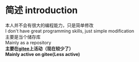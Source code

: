 # 简述 introduction
本人并不会有很大的编程能力，只是简单修改<br/>I don't have great programming skills, just simple modification<br/>主要是当个储存库<br/>Mainly as a repository<br/>**主要在[gitee](https://gitee.com/Little-Data/)上活动（现在较少了）**<br/>**Mainly active on gitee(Less active)**
<!---
Little-Data/Little-Data is a ✨ special ✨ repository because its `README.md` (this file) appears on your GitHub profile.
You can click the Preview link to take a look at your changes.
--->
